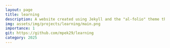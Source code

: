 ```yaml
---
layout: page
title: learning
description: A website created using Jekyll and the "al-folio" theme that i have created to archive what I've learned and pass it on to whoever wants it.
img: assets/img/projects/learning/main.png
importance: 1
git: https://github.com/mpek29/learning
category: 2025
---
```




